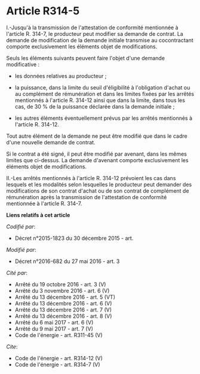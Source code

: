 # Article R314-5

I.-Jusqu'à la transmission de l'attestation de conformité mentionnée à l'article R. 314-7, le producteur peut modifier sa
demande de contrat. La demande de modification de la demande initiale transmise au cocontractant comporte exclusivement les
éléments objet de modifications. 

Seuls les éléments suivants peuvent faire l'objet d'une demande modificative :

- les données relatives au producteur ;

- la puissance, dans la limite du seuil d'éligibilité à l'obligation d'achat ou au complément de rémunération et dans les
limites fixées par les arrêtés mentionnés à l'article R. 314-12 ainsi que dans la limite, dans tous les cas, de 30 % de la
puissance déclarée dans la demande initiale ;

- les autres éléments éventuellement prévus par les arrêtés mentionnés à l'article R. 314-12. 

Tout autre élément de la demande ne peut être modifié que dans le cadre d'une nouvelle demande de contrat. 

Si le contrat a été signé, il peut être modifié par avenant, dans les mêmes limites que ci-dessus. La demande d'avenant
comporte exclusivement les éléments objet de modifications. 

II.-Les arrêtés mentionnés à l'article R. 314-12 prévoient les cas dans lesquels et les modalités selon lesquelles le
producteur peut demander des modifications de son contrat d'achat ou de son contrat de complément de rémunération après la
transmission de l'attestation de conformité mentionnée à l'article R. 314-7.

**Liens relatifs à cet article**

_Codifié par_:

  - Décret n°2015-1823 du 30 décembre 2015 - art.

_Modifié par_:

  - Décret n°2016-682 du 27 mai 2016 - art. 3

_Cité par_:

  - Arrêté du 19 octobre 2016 - art. 3 (V)
  - Arrêté du 3 novembre 2016 - art. 6 (V)
  - Arrêté du 13 décembre 2016 - art. 5 (VT)
  - Arrêté du 13 décembre 2016 - art. 6 (V)
  - Arrêté du 13 décembre 2016 - art. 7 (V)
  - Arrêté du 13 décembre 2016 - art. 8 (V)
  - Arrêté du 6 mai 2017 - art. 6 (V)
  - Arrêté du 9 mai 2017 - art. 7 (V)
  - Code de l'énergie - art. R311-45 (V)

_Cite_:

  - Code de l'énergie - art. R314-12 (V)
  - Code de l'énergie - art. R314-7 (V)
